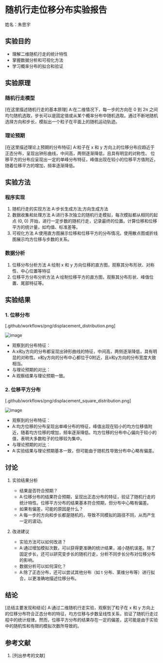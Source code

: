 # 随机行走位移分布实验报告

姓名：朱思宇

## 实验目的
- 理解二维随机行走的统计特性
- 掌握数据分析和可视化方法
- 学习概率分布的拟合和验证

## 实验原理
### 随机行走模型
[在这里描述随机行走的基本原理]
A:在二维情况下，每一步的方向在 0 到 2π 之间均匀随机选取，步长可以是固定值或从某个概率分布中随机选取。通过不断地随机选择方向和步长，模拟出一个粒子在平面上的随机运动轨迹。
### 理论预期
[在这里描述理论上预期的分布特征]
A:粒子在 x 和 y 方向上的位移分布应趋近于正态分布，呈现出钟形曲线，中间高，两侧逐渐降低，且具有明显的对称性。
位移平方的分布应呈现出一定的单峰分布特征，峰值出现在较小的位移平方值附近，随着位移平方的增加，频率逐渐降低。
## 实验方法
### 程序实现
1. 随机行走的实现方法
 A:步长生成方法;方向生成方法
2. 数据收集和处理方法
 A:进行多次独立的随机行走模拟，每次模拟都从相同的起点 (0, 0) 开始，进行一定步数的随机行走，记录最终的位置。计算位移和位移平方的统计量，如均值、标准差等。
3. 可视化方法
 A:使用直方图展示位移和位移平方的分布情况。使用散点图或折线图展示均方位移与步数的关系。

### 数据分析
1. 位移分布分析方法
   A:绘制 x 和 y 方向位移的直方图，观察其分布形状、对称性、中心位置等特征
2. 位移平方分布分析方法
   A:绘制位移平方的直方图，观察其分布形状、峰值位置、尾部特征等。

## 实验结果
### 1. 位移分布
[.github/workflows/png/displacement_distribution.png]

![image](https://github.com/user-attachments/assets/98ca5a1a-9cea-46a4-afdd-8602b7c333df)

- 观察到的分布特征：
- A:x和y方向的分布都呈现出钟形曲线的特征，中间高，两侧逐渐降低，具有明显的对称性。x和y方向的分布中心都位于0附近，且x和y方向的分布宽度大致相当。
- 与理论预期的对比：
- A:观察结果与理论预期一致。

### 2. 位移平方分布
[.github/workflows/png/displacement_square_distribution.png]

![image](https://github.com/user-attachments/assets/aa62c57a-d0c2-4513-b3ca-c620390ac919)

- 观察到的分布特征：
- A:均方位移的分布呈现出单峰分布的特征，峰值出现在较小的均方位移值附近，随着均方位移的增加，频率逐渐降低。均方位移的分布中心偏向于较小的值，表明大多数粒子的位移较为集中。
- 与理论预期的对比：
- A:实验结果与理论预期基本一致，但可能由于随机性导致分布中心略有偏差。

## 讨论
1. 实验结果分析
   - 结果是否符合预期？
   - A:位移分布的结果符合预期，呈现出正态分布的特征，验证了随机行走的统计特性。位移平方分布的结果基本符合预期，但分布中心略有偏差。
   - 如果有偏差，可能的原因是什么？
   - A:每一步的方向和步长都是随机的，导致不同模拟的路径不同，从而产生一定的波动。

2. 改进建议
   - 实验方法可以如何改进？
   - A:通过增加模拟次数，可以获得更准确的统计结果，减小随机误差。除了固定步长，还可以研究变步长的随机行走，分析不同步长分布对位移分布的影响。
   - 数据分析可以如何深化？
   - A:除了正态分布，还可以尝试其他分布（如 t 分布、莱维分布等）进行拟合，以更准确地描述位移分布。

## 结论
[总结主要发现和结论]
A:通过二维随机行走实验，观察到了粒子在 x 和 y 方向上的位移分布符合正态分布的特征，均方位移与步数呈线性关系，验证了随机行走过程中的统计规律。然而，位移平方分布的结果存在一定的偏差，这可能是由于实验中的随机性和有限的模拟次数所导致的。
## 参考文献
1. [列出参考的文献]
